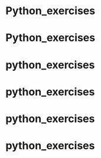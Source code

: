 # Python_exercises
# Python_exercises
# python_exercises
# python_exercises
# python_exercises
# python_exercises
